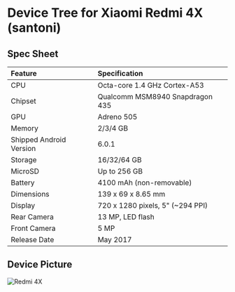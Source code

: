 # Device Tree for Xiaomi Redmi 4X (santoni)

## Spec Sheet

| Feature                 | Specification                     |
| :---------------------- | :-------------------------------- |
| CPU                     | Octa-core 1.4 GHz Cortex-A53      |
| Chipset                 | Qualcomm MSM8940 Snapdragon 435   |
| GPU                     | Adreno 505                        |
| Memory                  | 2/3/4 GB                          |
| Shipped Android Version | 6.0.1                             |
| Storage                 | 16/32/64 GB                        |
| MicroSD                 | Up to 256 GB                      |
| Battery                 | 4100 mAh (non-removable)          |
| Dimensions              | 139 x 69 x 8.65 mm                |
| Display                 | 720 x 1280 pixels, 5" (~294 PPI)  |
| Rear Camera             | 13 MP, LED flash                  |
| Front Camera            | 5 MP                              |
| Release Date            | May 2017                          |

## Device Picture

![Redmi 4X](https://cdn.tgdd.vn/Products/Images/42/99145/xiaomi-redmi-4x-400-400x460.png "Redmi 4X")
